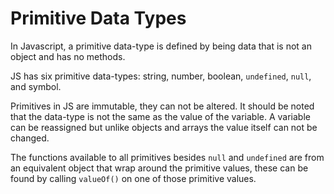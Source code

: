 # Primitive Data Types

In Javascript, a primitive data-type is defined by being data that is not an object and has no methods.

JS has six primitive data-types: string, number, boolean, `undefined`, `null`, and symbol.

Primitives in JS are immutable, they can not be altered. It should be noted that the data-type is not the same as the value of the variable. A variable can be reassigned but unlike objects and arrays the value itself can not be changed.

The functions available to all primitives besides `null` and `undefined` are from an equivalent object that wrap around the primitive values, these can be found by calling `valueOf()` on one of those primitive values.